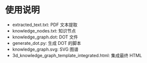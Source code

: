 # 使用说明

- extracted_text.txt: PDF 文本提取
- knowledge_nodes.txt: 知识节点
- knowledge_graph.dot: DOT 文件
- generate_dot.py: 生成 DOT 的脚本
- knowledge_graph.svg: SVG 图谱
- 3d_knowledge_graph_template_integrated.html: 集成最终 HTML
